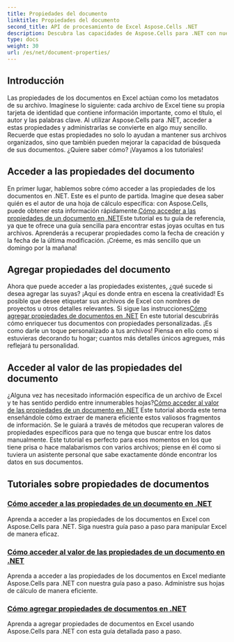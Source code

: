 ```yaml
---
title: Propiedades del documento
linktitle: Propiedades del documento
second_title: API de procesamiento de Excel Aspose.Cells .NET
description: Descubra las capacidades de Aspose.Cells para .NET con nuestros tutoriales completos sobre propiedades de documentos para mejorar sus habilidades de administración de archivos de Excel.
type: docs
weight: 30
url: /es/net/document-properties/
---
```

## Introducción

Las propiedades de los documentos en Excel actúan como los metadatos de su archivo. Imagínese lo siguiente: cada archivo de Excel tiene su propia tarjeta de identidad que contiene información importante, como el título, el autor y las palabras clave. Al utilizar Aspose.Cells para .NET, acceder a estas propiedades y administrarlas se convierte en algo muy sencillo. Recuerde que estas propiedades no solo lo ayudan a mantener sus archivos organizados, sino que también pueden mejorar la capacidad de búsqueda de sus documentos. ¿Quiere saber cómo? ¡Vayamos a los tutoriales!

## Acceder a las propiedades del documento
 En primer lugar, hablemos sobre cómo acceder a las propiedades de los documentos en .NET. Este es el punto de partida. Imagine que desea saber quién es el autor de una hoja de cálculo específica: con Aspose.Cells, puede obtener esta información rápidamente.[Cómo acceder a las propiedades de un documento en .NET](./accessing-document-properties/)Este tutorial es tu guía de referencia, ya que te ofrece una guía sencilla para encontrar estas joyas ocultas en tus archivos. Aprenderás a recuperar propiedades como la fecha de creación y la fecha de la última modificación. ¡Créeme, es más sencillo que un domingo por la mañana!

## Agregar propiedades del documento
 Ahora que puede acceder a las propiedades existentes, ¿qué sucede si desea agregar las suyas? ¡Aquí es donde entra en escena la creatividad! Es posible que desee etiquetar sus archivos de Excel con nombres de proyectos u otros detalles relevantes. Si sigue las instrucciones[Cómo agregar propiedades de documentos en .NET](./adding-document-properties/) En este tutorial descubrirás cómo enriquecer tus documentos con propiedades personalizadas. ¡Es como darle un toque personalizado a tus archivos! Piensa en ello como si estuvieras decorando tu hogar; cuantos más detalles únicos agregues, más reflejará tu personalidad.

## Acceder al valor de las propiedades del documento
 ¿Alguna vez has necesitado información específica de un archivo de Excel y te has sentido perdido entre innumerables hojas?[Cómo acceder al valor de las propiedades de un documento en .NET](./accessing-value-of-document-properties/) Este tutorial aborda este tema enseñándole cómo extraer de manera eficiente estos valiosos fragmentos de información. Se le guiará a través de métodos que recuperan valores de propiedades específicos para que no tenga que buscar entre los datos manualmente. Este tutorial es perfecto para esos momentos en los que tiene prisa o hace malabarismos con varios archivos; piense en él como si tuviera un asistente personal que sabe exactamente dónde encontrar los datos en sus documentos.

## Tutoriales sobre propiedades de documentos
### [Cómo acceder a las propiedades de un documento en .NET](./accessing-document-properties/)
Aprenda a acceder a las propiedades de los documentos en Excel con Aspose.Cells para .NET. Siga nuestra guía paso a paso para manipular Excel de manera eficaz.
### [Cómo acceder al valor de las propiedades de un documento en .NET](./accessing-value-of-document-properties/)
Aprenda a acceder a las propiedades de los documentos en Excel mediante Aspose.Cells para .NET con nuestra guía paso a paso. Administre sus hojas de cálculo de manera eficiente.
### [Cómo agregar propiedades de documentos en .NET](./adding-document-properties/)
Aprenda a agregar propiedades de documentos en Excel usando Aspose.Cells para .NET con esta guía detallada paso a paso.